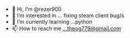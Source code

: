 - 👋 Hi, I’m @rezer900
- 👀 I’m interested in ... fixing steam client bug/s
- 🌱 I’m currently learning ...python
- 📫 How to reach me ...theog779@gmail.com

<!---
rezer900/rezer900 is a ✨ special ✨ repository because its `README.md` (this file) appears on your GitHub profile.
You can click the Preview link to take a look at your changes.
--->
